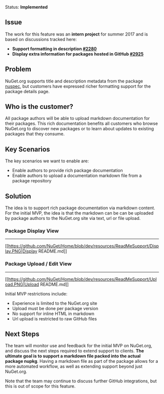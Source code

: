 Status: **Implemented**

## Issue
The work for this feature was an **intern project** for summer 2017 and is based on discussions tracked here:
* **Support formatting in description [#2280](https://github.com/NuGet/NuGetGallery/issues/2280)**
* **Display extra information for packages hosted in GitHub [#2925](https://github.com/NuGet/NuGetGallery/issues/2925)**

## Problem
NuGet.org supports title and description metadata from the package [nuspec](https://docs.microsoft.com/en-us/nuget/schema/nuspec), but customers have expressed richer formatting support for the package details page.

## Who is the customer?
All package authors will be able to upload markdown documentation for their packages. This rich documentation benefits all customers who browse NuGet.org to discover new packages or to learn about updates to existing packages that they consume.

## Key Scenarios
The key scenarios we want to enable are:
* Enable authors to provide rich package documentation
* Enable authors to upload a documentation markdown file from a package repository

## Solution
The idea is to support rich package documentation via markdown content. For the initial MVP, the idea is that the markdown can be can be uploaded by package authors to the NuGet.org site via text, url or file upload.

### Package Display View
-----
[[https://github.com/NuGet/Home/blob/dev/resources/ReadMeSupport/Display.PNG|Display README.md]]

### Package Upload / Edit View
-----
[[https://github.com/NuGet/Home/blob/dev/resources/ReadMeSupport/Upload.PNG|Upload README.md]]

Initial MVP restrictions include:
* Experience is limited to the NuGet.org site
* Upload must be done per package version
* No support for inline HTML in markdown
* Url upload is restricted to raw GitHub files

## Next Steps
The team will monitor use and feedback for the initial MVP on NuGet.org, and discuss the next steps required to extend support to clients. **The ultimate goal is to support a markdown file packed into the actual package nupkg**. Having a markdown file as part of the package allows for a more automated workflow, as well as extending support beyond just NuGet.org.

Note that the team may continue to discuss further GitHub integrations, but this is out of scope for this feature.
